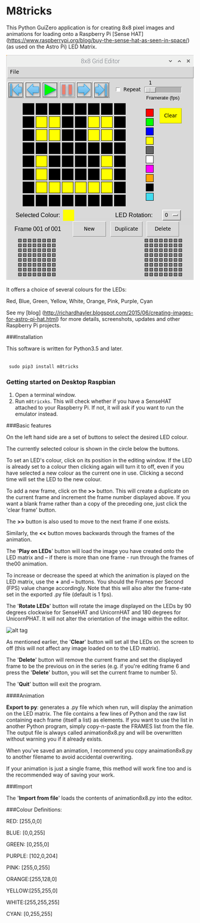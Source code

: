# M8tricks

This Python GuiZero application is for creating 8x8 pixel images and animations for loading onto a Raspberry Pi [Sense HAT] (https://www.raspberrypi.org/blog/buy-the-sense-hat-as-seen-in-space/) (as used on the Astro Pi) LED Matrix.

![alt tag](https://raw.githubusercontent.com/topshed/m8tricks/master/readme_images/m8tricks1.png)

It offers a choice of several colours for the LEDs:

Red, Blue, Green, Yellow, White, Orange, Pink, Purple, Cyan


See my [blog] (http://richardhayler.blogspot.com/2015/06/creating-images-for-astro-pi-hat.html) for more details, screenshots, updates and other Raspberry Pi projects.

###Installation

This software is written for Python3.5 and later.

```Python

 sudo pip3 install m8tricks

 ```

### Getting started on Desktop Raspbian

1. Open a terminal window.
2. Run `m8tricxks`. This will check whether if you have a SenseHAT attached to your Raspberry Pi. If not, it will ask if you want to run the emulator instead.


###Basic features

On the left hand side are a set of buttons to select the desired LED colour.

The currently selected colour is shown in the circle below the buttons.

To set an LED's colour, click on its position in the editing window. If the LED is already set to a colour then clicking again will turn it to off, even if you have selected a new colour as the current one in use. Clicking a second time will set the LED to the new colour.

To add a new frame, click on the **>>** button. This will create a duplicate on the current frame and increment the frame number displayed above. If you want a blank frame rather than a copy of the preceding one, just click the 'clear frame' button.

The **>>** button is also used to move to the next frame if one exists.

Similarly, the **<<** button moves backwards through the frames of the animation.

The '**Play on LEDs**' button will load the image you have created onto the LED matrix and – if there is more than one frame - run through the frames of the00 animation.

To increase or decrease the speed at which the animation is played on the LED matrix, use the **+** and **–** buttons. You should the Frames per Second (FPS) value change accordingly. Note that this will also alter the frame-rate set in the exported .py file (default is 1 fps).

The '**Rotate LEDs**' button will rotate the image displayed on the LEDs by 90 degrees clockwise for SenseHAT and UnicornHAT and 180 degrees for UnicornPHAT. It will not alter the orientation of the image within the editor.

![alt tag](https://raw.githubusercontent.com/topshed/RPi_8x8GridDraw/master/GUI-phat.png)

As mentioned earlier, the '**Clear**' button will set all the LEDs on the screen to off (this will not affect any image loaded on to the LED matrix).

The '**Delete**' button will remove the current frame and set the displayed frame to be the previous on in the series (e.g. if you're editing frame 6 and press the '**Delete**' button, you will set the current frame to number 5).

The '**Quit**' button will exit the program.

####Animation

**Export to py**: generates a .py file which when run, will display the animation on the LED matrix. The file contains a few lines of Python and the raw list containing each frame (itself a list) as elements. If you want to use the list in another Python program, simply copy-n-paste the FRAMES list from the file. The output file is always called animation8x8.py and will be overwritten without warning you if it already exists.

When you've saved an animation, I recommend you copy anaimation8x8.py to another filename to avoid accidental overwriting.  

If your animation is just a single frame, this method will work fine too and is the recommended way of saving your work.

###Import

The '**Import from file**' loads the contents of animation8x8.py into the editor.  

###Colour Definitions:

RED: [255,0,0]

BLUE: [0,0,255]

GREEN: [0,255,0]

PURPLE: [102,0,204]

PINK: [255,0,255]

ORANGE:[255,128,0]

YELLOW:[255,255,0]

WHITE:[255,255,255]

CYAN: [0,255,255]
